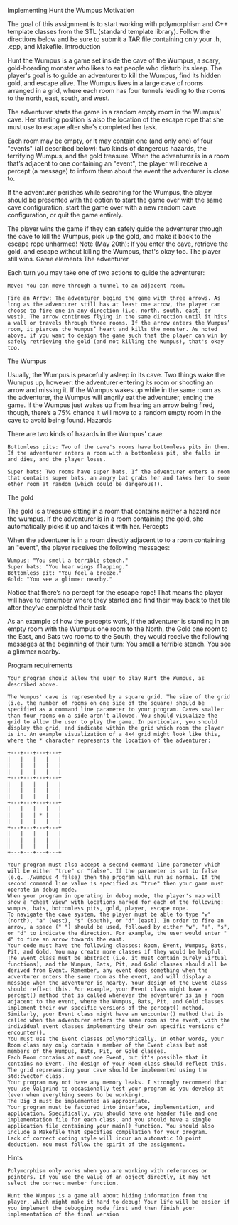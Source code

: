 Implementing Hunt the Wumpus
Motivation

The goal of this assignment is to start working with polymorphism and C++ template classes from the STL (standard template library). Follow the directions below and be sure to submit a TAR file containing only your .h, .cpp, and Makefile.
Introduction

Hunt the Wumpus is a game set inside the cave of the Wumpus, a scary, gold-hoarding monster who likes to eat people who disturb its sleep. The player's goal is to guide an adventurer to kill the Wumpus, find its hidden gold, and escape alive. The Wumpus lives in a large cave of rooms arranged in a grid, where each room has four tunnels leading to the rooms to the north, east, south, and west.

The adventurer starts the game in a random empty room in the Wumpus’ cave. Her starting position is also the location of the escape rope that she must use to escape after she's completed her task.

Each room may be empty, or it may contain one (and only one) of four "events" (all described below): two kinds of dangerous hazards, the terrifying Wumpus, and the gold treasure. When the adventurer is in a room that’s adjacent to one containing an "event", the player will receive a percept (a message) to inform them about the event the adventurer is close to.

If the adventurer perishes while searching for the Wumpus, the player should be presented with the option to start the game over with the same cave configuration, start the game over with a new random cave configuration, or quit the game entirely.

The player wins the game if they can safely guide the adventurer through the cave to kill the Wumpus, pick up the gold, and make it back to the escape rope unharmed!
Note (May 20th): If you enter the cave, retrieve the gold, and escape without killing the Wumpus, that's okay too. The player still wins.
Game elements
The adventurer

Each turn you may take one of two actions to guide the adventurer:

    Move: You can move through a tunnel to an adjacent room.

    Fire an Arrow: The adventurer begins the game with three arrows. As long as the adventurer still has at least one arrow, the player can choose to fire one in any direction (i.e. north, south, east, or west). The arrow continues flying in the same direction until it hits a wall or travels through three rooms. If the arrow enters the Wumpus’ room, it pierces the Wumpus’ heart and kills the monster. As noted above, if you want to design the game such that the player can win by safely retrieving the gold (and not killing the Wumpus), that's okay too.

The Wumpus

Usually, the Wumpus is peacefully asleep in its cave. Two things wake the Wumpus up, however: the adventurer entering its room or shooting an arrow and missing it. If the Wumpus wakes up while in the same room as the adventurer, the Wumpus will angrily eat the adventurer, ending the game. If the Wumpus just wakes up from hearing an arrow being fired, though, there’s a 75% chance it will move to a random empty room in the cave to avoid being found.
Hazards

There are two kinds of hazards in the Wumpus' cave:

    Bottomless pits: Two of the cave's rooms have bottomless pits in them. If the adventurer enters a room with a bottomless pit, she falls in and dies, and the player loses.

    Super bats: Two rooms have super bats. If the adventurer enters a room that contains super bats, an angry bat grabs her and takes her to some other room at random (which could be dangerous!).

The gold

The gold is a treasure sitting in a room that contains neither a hazard nor the wumpus. If the adventurer is in a room containing the gold, she automatically picks it up and takes it with her.
Percepts

When the adventurer is in a room directly adjacent to to a room containing an "event", the player receives the following messages:

    Wumpus: "You smell a terrible stench."
    Super bats: "You hear wings flapping."
    Bottomless pit: "You feel a breeze."
    Gold: "You see a glimmer nearby."

Notice that there’s no percept for the escape rope! That means the player will have to remember where they started and find their way back to that tile after they’ve completed their task.

As an example of how the percepts work, if the adventurer is standing in an empty room with the Wumpus one room to the North, the Gold one room to the East, and Bats two rooms to the South, they would receive the following messages at the beginning of their turn:
You smell a terrible stench.
You see a glimmer nearby.

Program requirements

    Your program should allow the user to play Hunt the Wumpus, as described above.

    The Wumpus' cave is represented by a square grid. The size of the grid (i.e. the number of rooms on one side of the square) should be specified as a command line parameter to your program. Caves smaller than four rooms on a side aren't allowed. You should visualize the grid to allow the user to play the game. In particular, you should display the grid, and indicate within the grid which room the player is in. An example visualization of a 4x4 grid might look like this, where the * character represents the location of the adventurer:

    +---+---+---+---+
    |   |   |   |   |
    |   |   |   |   |
    |   |   |   |   |
    +---+---+---+---+
    |   |   |   |   |
    |   |   |   |   |
    |   |   |   |   |
    +---+---+---+---+
    |   |   |   |   |
    |   |   | * |   |
    |   |   |   |   |
    +---+---+---+---+
    |   |   |   |   |
    |   |   |   |   |
    |   |   |   |   |
    +---+---+---+---+

    Your program must also accept a second command line parameter which will be either "true" or "false". If the parameter is set to false (e.g. ./wumpus 4 false) then the program will run as normal. If the second command line value is specified as "true" then your game must operate in debug mode.
    When your program in operating in debug mode, the player's map will show a "cheat view" with locations marked for each of the following: wumpus, bats, bottomless pits, gold, player, escape rope.
    To navigate the cave system, the player must be able to type "w" (north), "a" (west), "s" (south), or "d" (east). In order to fire an arrow, a space (" ") should be used, followed by either "w", "a", "s", or "d" to indicate the direction. For example, the user would enter " d" to fire an arrow towards the east.
    Your code must have the following classes: Room, Event, Wumpus, Bats, Pit, and Gold. You may create more classes if they would be helpful.
    The Event class must be abstract (i.e. it must contain purely virtual functions), and the Wumpus, Bats, Pit, and Gold classes should all be derived from Event. Remember, any event does something when the adventurer enters the same room as the event, and will display a message when the adventurer is nearby. Your design of the Event class should reflect this. For example, your Event class might have a percept() method that is called whenever the adventurer is in a room adjacent to the event, where the Wumpus, Bats, Pit, and Gold classes implement their own specific versions of the percept() method. Similarly, your Event class might have an encounter() method that is called when the adventurer enters the same room as the event, with the individual event classes implementing their own specific versions of encounter().
    You must use the Event classes polymorphically. In other words, your Room class may only contain a member of the Event class but not members of the Wumpus, Bats, Pit, or Gold classes.
    Each Room contains at most one Event, but it's possible that it contains no Event. The design of your Room class should reflect this.
    The grid representing your cave should be implemented using the std::vector class.
    Your program may not have any memory leaks. I strongly recommend that you use Valgrind to occasionally test your program as you develop it (even when everything seems to be working).
    The Big 3 must be implemented as appropriate.
    Your program must be factored into interface, implementation, and application. Specifically, you should have one header file and one implementation file for each class, and you should have a single application file containing your main() function. You should also include a Makefile that specifies compilation for your program.
    Lack of correct coding style will incur an automatic 10 point deduction. You must follow the spirit of the assignment.

Hints

    Polymorphism only works when you are working with references or pointers. If you use the value of an object directly, it may not select the correct member function.

    Hunt the Wumpus is a game all about hiding information from the player, which might make it hard to debug! Your life will be easier if you implement the debugging mode first and then finish your implementation of the final version
